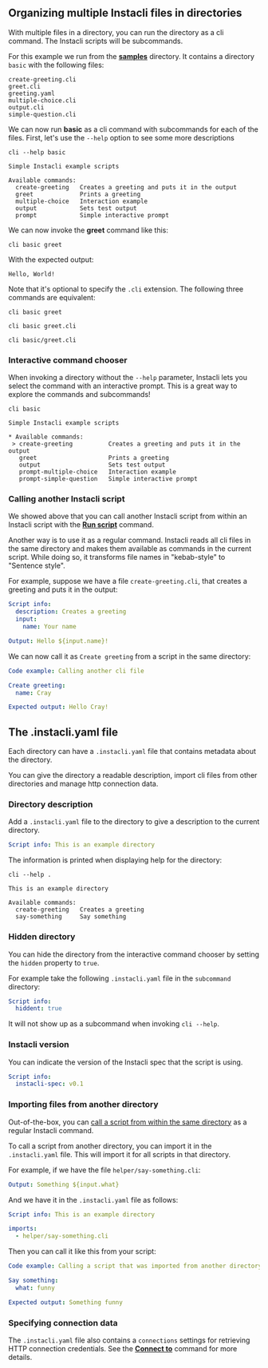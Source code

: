 ## Organizing multiple Instacli files in directories

With multiple files in a directory, you can run the directory as a cli command. The Instacli scripts will be
subcommands.

For this example we run from the **[samples](/samples)** directory. It contains a directory `basic` with the following
files:

```
create-greeting.cli
greet.cli
greeting.yaml
multiple-choice.cli
output.cli
simple-question.cli
```

We can now run **basic** as a cli command with subcommands for each of the files. First, let's use the `--help` option
to see some more descriptions

```commandline cli directory:samples
cli --help basic
```

```cli output
Simple Instacli example scripts

Available commands:
  create-greeting   Creates a greeting and puts it in the output
  greet             Prints a greeting
  multiple-choice   Interaction example
  output            Sets test output
  prompt            Simple interactive prompt
```

We can now invoke the **greet** command like this:

```commandline cli directory:samples
cli basic greet
```

With the expected output:

```cli output
Hello, World!
```

Note that it's optional to specify the `.cli` extension. The following three commands are equivalent:

```commandline cli directory:samples
cli basic greet
```

```commandline cli directory:samples
cli basic greet.cli
```

```commandline cli directory:samples
cli basic/greet.cli
```

### Interactive command chooser

When invoking a directory without the `--help` parameter, Instacli lets you select the command with an interactive
prompt. This is a great way to explore the commands and subcommands!

<!-- Insert gif here -->

```commandline
cli basic       
```

```
Simple Instacli example scripts

* Available commands: 
 > create-greeting          Creates a greeting and puts it in the output
   greet                    Prints a greeting
   output                   Sets test output
   prompt-multiple-choice   Interaction example
   prompt-simple-question   Simple interactive prompt
```

### Calling another Instacli script

We showed above that you can call another Instacli script from within an Instacli script with the
**[Run script](../commands/instacli/files/Run%20script.md)** command.

Another way is to use it as a regular command. Instacli reads all cli files in the same directory and makes them
available as commands in the current script. While doing so, it transforms file names in "kebab-style" to "Sentence
style".

For example, suppose we have a file `create-greeting.cli`, that creates a greeting and puts it in the output:

```yaml file:create-greeting.cli
Script info:
  description: Creates a greeting
  input:
    name: Your name

Output: Hello ${input.name}!
```

We can now call it as `Create greeting` from a script in the same directory:

```yaml instacli
Code example: Calling another cli file

Create greeting:
  name: Cray

Expected output: Hello Cray!
```

## The .instacli.yaml file

Each directory can have a `.instacli.yaml` file that contains metadata about the directory.

You can give the directory a readable description, import cli files from other directories and manage http connection
data.

### Directory description

Add a `.instacli.yaml` file to the directory to give a description to the current directory.

```yaml
Script info: This is an example directory
```

The information is printed when displaying help for the directory:

```commandline cli
cli --help .
```

```cli output
This is an example directory

Available commands:
  create-greeting   Creates a greeting
  say-something     Say something
```

### Hidden directory

You can hide the directory from the interactive command chooser by setting the `hidden` property to `true`.

For example take the following `.instacli.yaml` file in the `subcommand` directory:

```yaml file:subcommand/.instacli.yaml
Script info:
  hiddent: true
```

It will not show up as a subcommand when invoking `cli --help`.

### Instacli version

You can indicate the version of the Instacli spec that the script is using.

```yaml instacli
Script info:
  instacli-spec: v0.1
```

### Importing files from another directory

Out-of-the-box, you
can [call a script from within the same directory](Anatomy%20of%20Instacli%20files.md#calling-another-instacli-script)
as a regular Instacli command.

To call a script from another directory, you can import it in the `.instacli.yaml` file. This will import it for all
scripts in that directory.

For example, if we have the file `helper/say-something.cli`:

```yaml file:say-something.cli
Output: Something ${input.what}
```

And we have it in the `.instacli.yaml` file as follows:

```yaml file:.instacli.yaml
Script info: This is an example directory

imports:
  - helper/say-something.cli
```

Then you can call it like this from your script:

```yaml instacli
Code example: Calling a script that was imported from another directory

Say something:
  what: funny

Expected output: Something funny
```

### Specifying connection data

The `.instacli.yaml` file also contains a `connections` settings for retrieving HTTP connection credentials. See the
**[Connect to](../commands/instacli/connections/Connect%20to.md)** command for more details.


